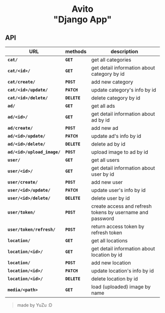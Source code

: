 <h1 align="center">Avito<br>"Django App"</h1>

## API

| URL                         | methods      | description                                 |
|-----------------------------|--------------|---------------------------------------------|
| **`cat/`**                  | **`GET`**    | get all categories                          |
| **`cat/<id>/`**             | **`GET`**    | get detail information about category by id |
| **`cat/create/`**           | **`POST`**   | add new category                            |
| **`cat/<id>/update/`**      | **`PATCH`**  | update category's info by id                |
| **`cat/<id>/delete/`**      | **`DELETE`** | delete category by id                       |
| **`ad/`**                   | **`GET`**    | get all ads                                 |
| **`ad/<id>/`**              | **`GET`**    | get detail information about ad by id       |
| **`ad/create/`**            | **`POST`**   | add new ad                                  |
| **`ad/<id>/update/`**       | **`PATCH`**  | update ad's info by id                      |
| **`ad/<id>/delete/`**       | **`DELETE`** | delete ad by id                             |
| **`ad/<id>/upload_image/`** | **`POST`**   | upload image to ad by id                    |
| **`user/`**                 | **`GET`**    | get all users                               |
| **`user/<id>/`**            | **`GET`**    | get detail information about user by id     |
| **`user/create/`**          | **`POST`**   | add new user                                |
| **`user/<id>/update/`**     | **`PATCH`**  | update user's info by id                    |
| **`user/<id>/delete/`**     | **`DELETE`** | delete user by id                           |
| **`user/token/`**           | **`POST`**   | create access and refresh tokens by username and password|
| **`user/token/refresh/`**   | **`POST`**   | return access token by refresh token        |
| **`location/`**             | **`GET`**    | get all locations                           |
| **`location/<id>/`**        | **`GET`**    | get detail information about location by id |
| **`location/`**             | **`POST`**   | add new location                            |
| **`location/<id>/`**        | **`PATCH`**  | update location's info by id                |
| **`location/<id>/`**        | **`DELETE`** | delete location by id                       |
| **`media/<path>`**          | **`GET`**    | load (uploaded) image by name               |

> made by YuZu :D
